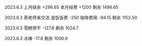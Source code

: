 2023.6.3 上月结余 +296.65 本月经费 +1200 剩余 1496.65

2023.6.3 燕老师来交流 盒饭饭费 -250 咖啡费用 -94.15 剩余 1152.50

2023.6.3 雪糕饼干 -127.8 剩余 1024.7

2023.6.3 冰棒 -17.8 剩余 1006.9